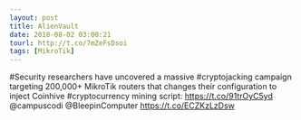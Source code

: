 ```yaml
---
layout: post
title: AlienVault
date: 2018-08-02 03:00:21
tourl: http://t.co/7mZeFsDsoi
tags: [MikroTik]
---
```

#Security researchers have uncovered a massive #cryptojacking campaign targeting  200,000+ MikroTik routers that changes their configuration to inject Coinhive #cryptocurrency mining script: https://t.co/91trOyC5yd @campuscodi @BleepinComputer https://t.co/ECZKzLzDsw
